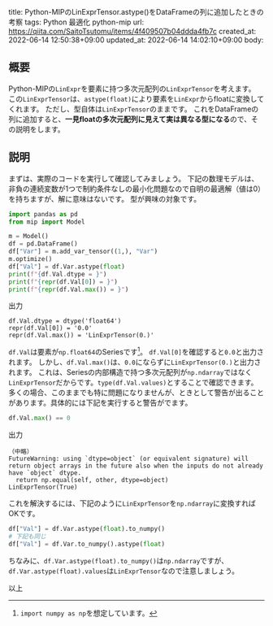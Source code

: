 title: Python-MIPのLinExprTensor.astype()をDataFrameの列に追加したときの考察
tags: Python 最適化 python-mip
url: https://qiita.com/SaitoTsutomu/items/4f409507b04ddda4fb7c
created_at: 2022-06-14 12:50:38+09:00
updated_at: 2022-06-14 14:02:10+09:00
body:

## 概要

Python-MIPの`LinExpr`を要素に持つ多次元配列の`LinExprTensor`を考えます。
この`LinExprTensor`は、`astype(float)`により要素を`LinExpr`からfloatに変換してくれます。
ただし、型自体は`LinExprTensor`のままです。
これをDataFrameの列に追加すると、**一見floatの多次元配列に見えて実は異なる型になる**ので、その説明をします。

## 説明

まずは、実際のコードを実行して確認してみましょう。
下記の数理モデルは、非負の連続変数が1つで制約条件なしの最小化問題なので自明の最適解（値は0）を持ちますが、解に意味はないです。
型が興味の対象です。

```py
import pandas as pd
from mip import Model

m = Model()
df = pd.DataFrame()
df["Var"] = m.add_var_tensor((1,), "Var")
m.optimize()
df["Val"] = df.Var.astype(float)
print(f"{df.Val.dtype = }")
print(f"{repr(df.Val[0]) = }")
print(f"{repr(df.Val.max()) = }")
```

出力

```
df.Val.dtype = dtype('float64')
repr(df.Val[0]) = '0.0'
repr(df.Val.max()) = 'LinExprTensor(0.)'
```

`df.Val`は要素が`np.float64`のSeriesです[^1]。
`df.Val[0]`を確認すると`0.0`と出力されます。
しかし、`df.Val.max()`は、`0.0`にならずに`LinExprTensor(0.)`と出力されます。
これは、Seriesの内部構造で持つ多次元配列が`np.ndarray`ではなく`LinExprTensor`だからです。`type(df.Val.values)`とすることで確認できます。
多くの場合、このままでも特に問題になりませんが、ときとして警告が出ることがあります。具体的には下記を実行すると警告がでます。

[^1]: `import numpy as np`を想定しています。

```py
df.Val.max() == 0
```

出力

```
（中略）
FutureWarning: using `dtype=object` (or equivalent signature) will return object arrays in the future also when the inputs do not already have `object` dtype.
  return np.equal(self, other, dtype=object)
LinExprTensor(True)
```

これを解決するには、下記のように`LinExprTensor`を`np.ndarray`に変換すればOKです。

```py
df["Val"] = df.Var.astype(float).to_numpy()
# 下記も同じ
df["Val"] = df.Var.to_numpy().astype(float)
```

ちなみに、`df.Var.astype(float).to_numpy()`は`np.ndarray`ですが、`df.Var.astype(float).values`は`LinExprTensor`なので注意しましょう。

以上

